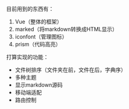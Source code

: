 目前用到的东西有：

1. Vue（整体的框架）
2. marked（将markdown转换成HTML显示）
3. iconfont（管理图标）
4. prism（代码高亮）

打算实现的功能：

+ 文件树排序（文件夹在前，文件在后，字典序）
+ 多种主题
+ 显示markdown源码
+ 移动端适配
+ 路由控制
